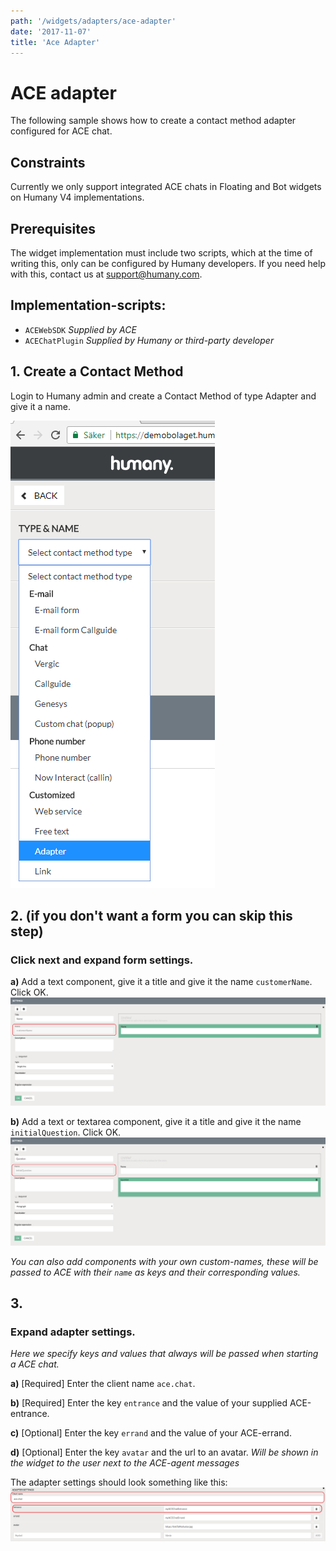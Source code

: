 ```yaml
---
path: '/widgets/adapters/ace-adapter'
date: '2017-11-07'
title: 'Ace Adapter'
---
```


# ACE adapter
The following sample shows how to create a contact method adapter configured for ACE chat.

## Constraints
Currently we only support integrated ACE chats in Floating and Bot widgets on Humany V4 implementations.

## Prerequisites
The widget implementation must include two scripts, which at the time of writing this, only can be configured by Humany developers. If you need help with this, contact us at support@humany.com.

## Implementation-scripts:
* `ACEWebSDK` *Supplied by ACE*
* `ACEChatPlugin` *Supplied by Humany or third-party developer*

## 1. Create a Contact Method
Login to Humany admin and create a Contact Method of type Adapter and give it a name.

![](images/create-contact-method.png)

## 2. (if you don't want a form you can skip this step)

### Click next and expand form settings.
**a)** Add a text component, give it a title and give it the name `customerName`. Click OK.
![](images/callguide-settings-form-customerName.png)


**b)** Add a text or textarea component, give it a title and give it the name `initialQuestion`. Click OK.
![](images/callguide-settings-form-initialQuestion.png)

*You can also add components with your own custom-names, these will be passed to ACE with their `name` as keys and their corresponding values.*

## 3.

### Expand adapter settings.

*Here we specify keys and values that always will be passed when starting a ACE chat.*

**a)** [Required] Enter the client name `ace.chat`.

**b)** [Required] Enter the key `entrance` and the value of your supplied ACE-entrance.

**c)** [Optional] Enter the key `errand` and the value of your ACE-errand.

**d)** [Optional] Enter the key `avatar` and the url to an avatar. *Will be shown in the widget to the user next to the ACE-agent messages*

The adapter settings should look something like this:
![](images/ACE-adapter-settings.png)

